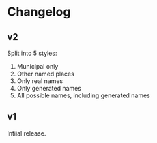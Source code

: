 # Changelog

## v2

Split into 5 styles:

1. Municipal only
2. Other named places
3. Only real names
4. Only generated names
5. All possible names, including generated names

## v1

Intiial release.